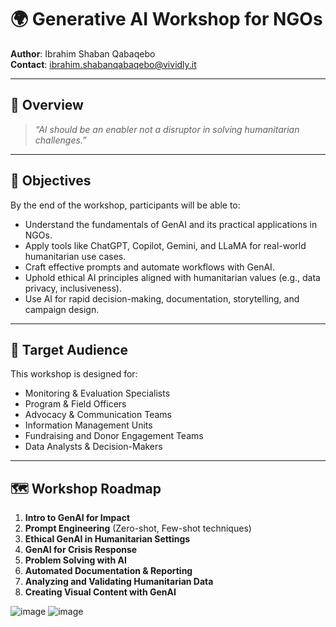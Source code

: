# 🌍 Generative AI Workshop for NGOs

**Author**: Ibrahim Shaban Qabaqebo  
**Contact**: ibrahim.shabanqabaqebo@vividly.it

---

## 🧠 Overview

> _“AI should be an enabler not a disruptor in solving humanitarian challenges.”_

---

## 🎯 Objectives

By the end of the workshop, participants will be able to:
- Understand the fundamentals of GenAI and its practical applications in NGOs.
- Apply tools like ChatGPT, Copilot, Gemini, and LLaMA for real-world humanitarian use cases.
- Craft effective prompts and automate workflows with GenAI.
- Uphold ethical AI principles aligned with humanitarian values (e.g., data privacy, inclusiveness).
- Use AI for rapid decision-making, documentation, storytelling, and campaign design.

---

## 👥 Target Audience

This workshop is designed for:
- Monitoring & Evaluation Specialists  
- Program & Field Officers  
- Advocacy & Communication Teams  
- Information Management Units  
- Fundraising and Donor Engagement Teams  
- Data Analysts & Decision-Makers

---

## 🗺️ Workshop Roadmap

1. **Intro to GenAI for Impact**
2. **Prompt Engineering** (Zero-shot, Few-shot techniques)
3. **Ethical GenAI in Humanitarian Settings**
4. **GenAI for Crisis Response**
5. **Problem Solving with AI**
6. **Automated Documentation & Reporting**
7. **Analyzing and Validating Humanitarian Data**
8. **Creating Visual Content with GenAI**

![image](https://github.com/user-attachments/assets/9469f83f-dafc-490d-b5f4-7a948abaf768)
![image](https://github.com/user-attachments/assets/679c576c-17f1-4f64-b9cc-e2e5706c791d)
